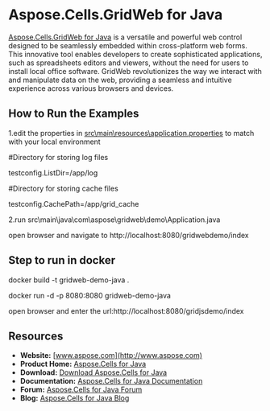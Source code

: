 # Aspose.Cells.GridWeb for Java
[Aspose.Cells.GridWeb for Java](http://www.aspose.com/products/cells/java)   is a versatile and powerful web control designed to be seamlessly embedded within cross-platform web forms. This innovative tool enables developers to create sophisticated applications, such as spreadsheets editors and viewers, without the need for users to install local office software. GridWeb revolutionizes the way we interact with and manipulate data on the web, providing a seamless and intuitive experience across various browsers and devices.

## How to Run the Examples
1.edit the properties in [src\main\resources\application.properties](https://github.com/aspose-cells/Aspose.Cells-for-Java/blob/master/Examples.GridWeb/springboot3.3demo/src/main/resources/application.properties) to match with your local environment

#Directory for storing log files

testconfig.ListDir=/app/log

#Directory for storing cache files

testconfig.CachePath=/app/grid_cache

2.run src\main\java\com\aspose\gridweb\demo\Application.java

open browser and navigate to http://localhost:8080/gridwebdemo/index

## Step to run in docker 

docker build -t gridweb-demo-java .

docker run -d -p 8080:8080 gridweb-demo-java

open browser and enter the url:http://localhost:8080/gridjsdemo/index

## Resources

+ **Website:** [www.aspose.com](http://www.aspose.com) 
+ **Product Home:** [Aspose.Cells for Java](http://www.aspose.com/products/cells/java)
+ **Download:** [Download Aspose.Cells for Java](https://downloads.aspose.com/cells/java)
+ **Documentation:** [Aspose.Cells for Java Documentation](https://docs.aspose.com/cells/java/aspose-cells-gridweb/)
+ **Forum:** [Aspose.Cells for Java Forum](https://forum.aspose.com/c/cells/9)
+ **Blog:** [Aspose.Cells for Java Blog](https://blog.aspose.com/category/aspose-products/aspose-cells-product-family/)
